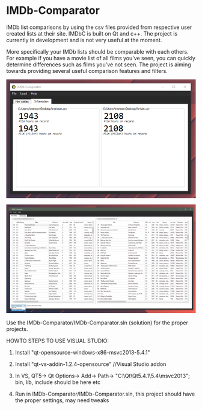 IMDb-Comparator
===============
IMDb list comparisons by using the csv files provided from respective user created lists at their site. IMDbC is built on Qt and c++. The project is currently in development and is not very useful at the moment. 


More specifically your IMDb lists should be comparable with each others. For example if you have a movie list of all films you've seen, you can quickly determine differences such as films you've not seen. The project is aiming towards providing several useful comparison features and filters. 

![](https://raw.githubusercontent.com/treetoon/IMDb-Comparator/master/screenshots/GJjRcs8.png)

![](https://raw.githubusercontent.com/treetoon/IMDb-Comparator/master/screenshots/iP5SLkZ.png)


Use the IMDb-Comparator/IMDb-Comparator.sln (solution) for the proper projects. 


HOWTO STEPS TO USE VISUAL STUDIO: 

1. Install "qt-opensource-windows-x86-msvc2013-5.4.1"

2. Install "qt-vs-addin-1.2.4-opensource" //Visual Studio addon

3. In VS, QT5-> Qt Options-> Add-> Path-> "C:\Qt\Qt5.4.1\5.4\msvc2013"; bin, lib, include should be here etc

4. Run in IMDb-Comparator/IMDb-Comparator.sln, this project should have the proper settings, may need tweaks
